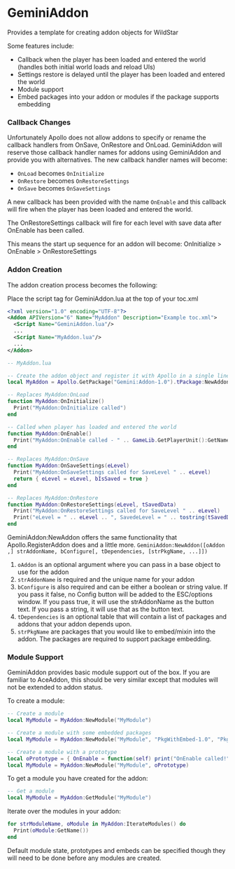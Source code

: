 GeminiAddon
===========

Provides a template for creating addon objects for WildStar

Some features include:

* Callback when the player has been loaded and entered the world (handles both initial world loads and reload UIs)
* Settings restore is delayed until the player has been loaded and entered the world
* Module support
* Embed packages into your addon or modules if the package supports embedding

### Callback Changes

Unfortunately Apollo does not allow addons to specify or rename the callback handlers from OnSave, OnRestore and OnLoad.  GeminiAddon will reserve those callback handler names for addons using GeminiAddon and provide you with alternatives.  The new callback handler names will become:

* `OnLoad` becomes `OnInitialize`
* `OnRestore` becomes `OnRestoreSettings`
* `OnSave` becomes `OnSaveSettings`

A new callback has been provided with the name `OnEnable` and this callback will fire when the player has been loaded and entered the world.
 
The OnRestoreSettings callback will fire for each level with save data after OnEnable has been called.
 
This means the start up sequence for an addon will become: OnInitialize > OnEnable > OnRestoreSettings


### Addon Creation

The addon creation process becomes the following:
 
Place the script tag for GeminiAddon.lua at the top of your toc.xml

```xml
<?xml version="1.0" encoding="UTF-8"?>
<Addon APIVersion="6" Name="MyAddon" Description="Example toc.xml">
  <Script Name="GeminiAddon.lua"/>
  ...
  <Script Name="MyAddon.lua"/>
  ...
</Addon>
```

```lua
-- MyAddon.lua

-- Create the addon object and register it with Apollo in a single line
local MyAddon = Apollo.GetPackage("Gemini:Addon-1.0").tPackage:NewAddon("MyAddon", false)

-- Replaces MyAddon:OnLoad
function MyAddon:OnInitialize()
  Print("MyAddon:OnInitialize called")
end

-- Called when player has loaded and entered the world
function MyAddon:OnEnable()
  Print("MyAddon:OnEnable called - " .. GameLib.GetPlayerUnit():GetName() .. " has entered the world!")
end

-- Replaces MyAddon:OnSave
function MyAddon:OnSaveSettings(eLevel)
  Print("MyAddon:OnSaveSettings called for SaveLevel " .. eLevel)
  return { eLevel = eLevel, bIsSaved = true }
end

-- Replaces MyAddon:OnRestore
function MyAddon:OnRestoreSettings(eLevel, tSavedData)
  Print("MyAddon:OnRestoreSettings called for SaveLevel " .. eLevel)
  Print("eLevel = " .. eLevel .. ", SavedeLevel = " .. tostring(tSavedData.eLevel) .. ", bIsSaved = " .. tostring(tSavedData.bIsSaved))
end
```

GeminiAddon:NewAddon offers the same functionality that Apollo.RegisterAddon does and a little more.
`GeminiAddon:NewAddon([oAddon ,] strAddonName, bConfigure[, tDependencies, [strPkgName, ...]])`

1. `oAddon` is an optional argument where you can pass in a base object to use for the addon
2. `strAddonName` is required and the unique name for your addon
3. `bConfigure` is also required and can be either a boolean or string value.  If you pass it false, no Config button will be added to the ESC/options window.  If you pass true, it will use the strAddonName as the button text. If you pass a string, it will use that as the button text.
4. `tDependencies` is an optional table that will contain a list of packages and addons that your addon depends upon.
5. `strPkgName` are packages that you would like to embed/mixin into the addon.  The packages are required to support package embedding.


### Module Support

GeminiAddon provides basic module support out of the box.  If you are familiar to AceAddon, this should be very similar except that modules will not be extended to addon status.
 
To create a module:

```lua
-- Create a module
local MyModule = MyAddon:NewModule("MyModule")

-- Create a module with some embedded packages
local MyModule = MyAddon:NewModule("MyModule", "PkgWithEmbed-1.0", "PkgWithEmbed2-1.0")

-- Create a module with a prototype
local oPrototype = { OnEnable = function(self) print("OnEnable called!") end }
local MyModule = MyAddon:NewModule("MyModule", oPrototype)
```

To get a module you have created for the addon:

```lua
-- Get a module
local MyModule = MyAddon:GetModule("MyModule")
```

Iterate over the modules in your addon:

```lua
for strModuleName, oModule in MyAddon:IterateModules() do
  Print(oModule:GetName())
end
```

Default module state, prototypes and embeds can be specified though they will need to be done before any modules are created.
